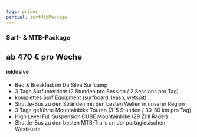 ```yaml
---
tags: prices
partial: surfMtbPackage
---
```


### Surf- & MTB-Package

## ab 470 € pro Woche

#### inklusive

* Bed & Breakfast im Da Silva Surfcamp
* 3 Tage Surfunterricht (2 Stunden pro Session / 2 Sessions pro Tag)
* komplettes Surf Equipment (surfboard, leash, wetsuit)
* Shuttle-Bus zu den Stränden mit den besten Wellen in unserer Region
* 3 Tage geführte Mountainbike Touren (3-5 Stunden / 30-50 km pro Tag)
* High Level Full Suspension CUBE Mountainbike (29 Zoll Räder)
* Shuttle-Bus zu den besten MTB-Trails an der portugiesischen Westküste
